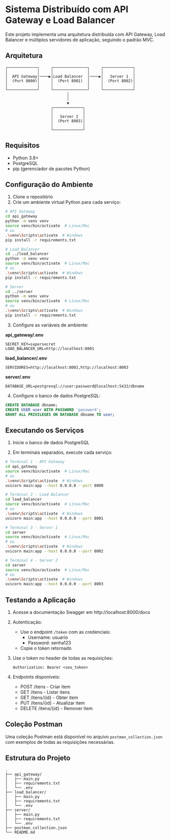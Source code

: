 # Sistema Distribuído com API Gateway e Load Balancer

Este projeto implementa uma arquitetura distribuída com API Gateway, Load Balancer e múltiplos servidores de aplicação, seguindo o padrão MVC.

## Arquitetura

```
┌─────────────┐     ┌───────────────┐     ┌─────────────┐
│             │     │               │     │             │
│  API Gateway│────▶│Load Balancer  │────▶│   Server 1  │
│  (Port 8000)│     │  (Port 8001)  │     │  (Port 8002)│
│             │     │               │     │             │
└─────────────┘     └───────────────┘     └─────────────┘
                           │
                           │
                           ▼
                    ┌─────────────┐
                    │             │
                    │   Server 2  │
                    │  (Port 8003)│
                    │             │
                    └─────────────┘
```

## Requisitos

- Python 3.8+
- PostgreSQL
- pip (gerenciador de pacotes Python)

## Configuração do Ambiente

1. Clone o repositório
2. Crie um ambiente virtual Python para cada serviço:
```bash
# API Gateway
cd api_gateway
python -m venv venv
source venv/bin/activate  # Linux/Mac
# ou
.\venv\Scripts\activate  # Windows
pip install -r requirements.txt

# Load Balancer
cd ../load_balancer
python -m venv venv
source venv/bin/activate  # Linux/Mac
# ou
.\venv\Scripts\activate  # Windows
pip install -r requirements.txt

# Server
cd ../server
python -m venv venv
source venv/bin/activate  # Linux/Mac
# ou
.\venv\Scripts\activate  # Windows
pip install -r requirements.txt
```

3. Configure as variáveis de ambiente:

**api_gateway/.env**
```
SECRET_KEY=supersecret
LOAD_BALANCER_URL=http://localhost:8001
```

**load_balancer/.env**
```
SERVIDORES=http://localhost:8002,http://localhost:8003
```

**server/.env**
```
DATABASE_URL=postgresql://user:password@localhost:5432/dbname
```

4. Configure o banco de dados PostgreSQL:
```sql
CREATE DATABASE dbname;
CREATE USER user WITH PASSWORD 'password';
GRANT ALL PRIVILEGES ON DATABASE dbname TO user;
```

## Executando os Serviços

1. Inicie o banco de dados PostgreSQL

2. Em terminais separados, execute cada serviço:

```bash
# Terminal 1 - API Gateway
cd api_gateway
source venv/bin/activate  # Linux/Mac
# ou
.\venv\Scripts\activate  # Windows
uvicorn main:app --host 0.0.0.0 --port 8000

# Terminal 2 - Load Balancer
cd load_balancer
source venv/bin/activate  # Linux/Mac
# ou
.\venv\Scripts\activate  # Windows
uvicorn main:app --host 0.0.0.0 --port 8001

# Terminal 3 - Server 1
cd server
source venv/bin/activate  # Linux/Mac
# ou
.\venv\Scripts\activate  # Windows
uvicorn main:app --host 0.0.0.0 --port 8002

# Terminal 4 - Server 2
cd server
source venv/bin/activate  # Linux/Mac
# ou
.\venv\Scripts\activate  # Windows
uvicorn main:app --host 0.0.0.0 --port 8003
```

## Testando a Aplicação

1. Acesse a documentação Swagger em http://localhost:8000/docs

2. Autenticação:
   - Use o endpoint `/token` com as credenciais:
     - Username: usuario
     - Password: senha123
   - Copie o token retornado

3. Use o token no header de todas as requisições:
   ```
   Authorization: Bearer <seu_token>
   ```

4. Endpoints disponíveis:
   - POST /itens - Criar item
   - GET /itens - Listar itens
   - GET /itens/{id} - Obter item
   - PUT /itens/{id} - Atualizar item
   - DELETE /itens/{id} - Remover item

## Coleção Postman

Uma coleção Postman está disponível no arquivo `postman_collection.json` com exemplos de todas as requisições necessárias.

## Estrutura do Projeto

```
.
├── api_gateway/
│   ├── main.py
│   ├── requirements.txt
│   └── .env
├── load_balancer/
│   ├── main.py
│   ├── requirements.txt
│   └── .env
├── server/
│   ├── main.py
│   ├── requirements.txt
│   └── .env
├── postman_collection.json
└── README.md
```